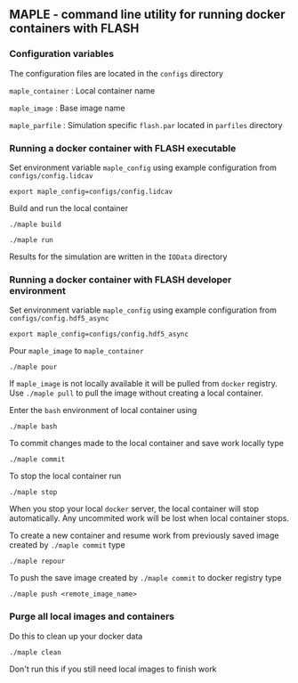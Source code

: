 ## MAPLE - command line utility for running docker containers with FLASH

### Configuration variables

The configuration files are located in the ```configs``` directory

```maple_container``` : Local container name

```maple_image``` : Base image name

```maple_parfile``` : Simulation specific ```flash.par``` located in ```parfiles``` directory

### Running a docker container with FLASH executable

Set environment variable ```maple_config``` using example configuration from ```configs/config.lidcav```

```
export maple_config=configs/config.lidcav
```

Build and run the local container

```
./maple build
```

```
./maple run
```
Results for the simulation are written in the  ```IOData``` directory

### Running a docker container with FLASH developer environment

Set environment variable ```maple_config``` using example configuration from ```configs/config.hdf5_async```

```
export maple_config=configs/config.hdf5_async
```

Pour ```maple_image``` to ```maple_container```

```
./maple pour
```

If ```maple_image``` is not locally available it will be pulled from ```docker``` registry. Use ```./maple pull``` to pull the image without creating a local container.

Enter the ```bash``` environment of local container using

```
./maple bash
```

To commit changes made to the local container and save work locally type

```
./maple commit
```

To stop the local container run

```
./maple stop
```

When you stop your local ```docker``` server, the local container will stop automatically. Any uncommited work will be lost when local container stops.

To create a new container and resume work from previously saved image created by ```./maple commit``` type

```
./maple repour
```

To push the save image created by ```./maple commit``` to docker registry type

```
./maple push <remote_image_name>
```


### Purge all local images and containers

Do this to clean up your docker data

```
./maple clean
```

Don't run this if you still need local images to finish work